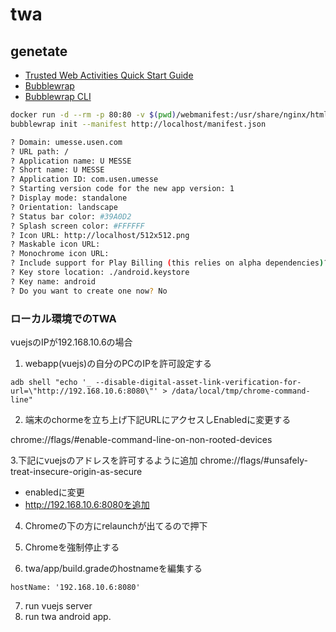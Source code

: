 # twa

## genetate

- [Trusted Web Activities Quick Start Guide](https://developers.google.com/web/android/trusted-web-activity/quick-start)
- [Bubblewrap](https://github.com/GoogleChromeLabs/bubblewrap)
- [Bubblewrap CLI](https://github.com/GoogleChromeLabs/bubblewrap/tree/master/packages/cli)

```bash
docker run -d --rm -p 80:80 -v $(pwd)/webmanifest:/usr/share/nginx/html nginx:alpine
bubblewrap init --manifest http://localhost/manifest.json

? Domain: umesse.usen.com
? URL path: /
? Application name: U MESSE
? Short name: U MESSE
? Application ID: com.usen.umesse
? Starting version code for the new app version: 1
? Display mode: standalone
? Orientation: landscape
? Status bar color: #39A0D2
? Splash screen color: #FFFFFF
? Icon URL: http://localhost/512x512.png
? Maskable icon URL:
? Monochrome icon URL:
? Include support for Play Billing (this relies on alpha dependencies)? No
? Key store location: ./android.keystore
? Key name: android
? Do you want to create one now? No
```

### ローカル環境でのTWA
vuejsのIPが192.168.10.6の場合

1. webapp(vuejs)の自分のPCのIPを許可設定する
```
adb shell "echo '_ --disable-digital-asset-link-verification-for-url=\"http://192.168.10.6:8080\"' > /data/local/tmp/chrome-command-line"
```
2. 端末のchormeを立ち上げ下記URLにアクセスしEnabledに変更する

chrome://flags/#enable-command-line-on-non-rooted-devices

3.下記にvuejsのアドレスを許可するように追加
chrome://flags/#unsafely-treat-insecure-origin-as-secure

- enabledに変更
- http://192.168.10.6:8080を追加

4. Chromeの下の方にrelaunchが出てるので押下
5. Chromeを強制停止する

6. twa/app/build.gradeのhostnameを編集する
```
hostName: '192.168.10.6:8080'
```

7. run vuejs server
8. run twa android app.

